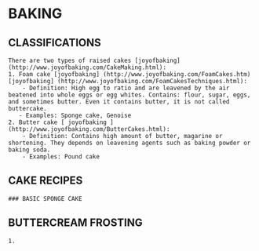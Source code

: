 # BAKING
## CLASSIFICATIONS
    There are two types of raised cakes [joyofbaking] (http://www.joyofbaking.com/CakeMaking.html): 
    1. Foam cake [joyofbaking] (http://www.joyofbaking.com/FoamCakes.htm) [joyofbaking] (http://www.joyofbaking.com/FoamCakesTechniques.html):
        - Definition: High egg to ratio and are leavened by the air beatened into whole eggs or egg whites. Contains: flour, sugar, eggs, and sometimes butter. Even it contains butter, it is not called buttercake.  
       - Examples: Sponge cake, Genoise 
    2. Butter cake [ joyofbaking ] (http://www.joyofbaking.com/ButterCakes.html):
        - Definition: Contains high amount of butter, magarine or shortening. They depends on leavening agents such as baking powder or baking soda.
        - Examples: Pound cake
## CAKE RECIPES
    ### BASIC SPONGE CAKE
## BUTTERCREAM FROSTING
    1. 
